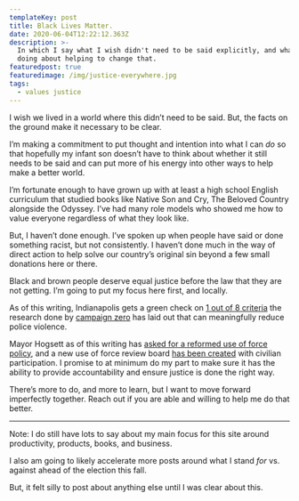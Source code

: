 ```yaml
---
templateKey: post
title: Black Lives Matter.
date: 2020-06-04T12:22:12.363Z
description: >-
  In which I say what I wish didn't need to be said explicitly, and what I'm
  doing about helping to change that.
featuredpost: true
featuredimage: /img/justice-everywhere.jpg
tags:
  - values justice
---
```

I wish we lived in a world where this didn’t need to be said. But, the facts on the ground make it necessary to be clear.

I’m making a commitment to put thought and intention into what I can *do* so that hopefully my infant son doesn’t have to think about whether it still needs to be said and can put more of his energy into other ways to help make a better world.

I’m fortunate enough to have grown up with at least a high school English curriculum that studied books like Native Son and Cry, The Beloved Country alongside the Odyssey. I’ve had many role models who showed me how to value everyone regardless of what they look like.

But, I haven’t done enough. I’ve spoken up when people have said or done something racist, but not consistently. I haven’t done much in the way of direct action to help solve our country’s original sin beyond a few small donations here or there.

Black and brown people deserve equal justice before the law that they are not getting. I’m going to put my focus here first, and locally. 

As of this writing, Indianapolis gets a green check on [1 out of 8 criteria](https://8cantwait.org/city/indianapolis-in) the research done by [campaign zero](https://www.joincampaignzero.org/) has laid out that can meaningfully reduce police violence.

Mayor Hogsett as of this writing has [asked for a reformed use of force policy](https://twitter.com/IndyMayorJoe/status/1267548562503630848), and a new use of force review board [has been created](https://fox59.com/news/mayor-hogsett-impd-to-speak-about-ongoing-policing-reforms/) with civilian participation. I promise to at minimum do my part to make sure it has the ability to provide accountability and ensure justice is done the right way.

There’s more to do, and more to learn, but I want to move forward imperfectly together. Reach out if you are able and willing to help me do that better.

----

Note: I do still have lots to say about my main focus for this site around productivity, products, books, and business. 

I also am going to likely accelerate more posts around what I stand _for_ vs. against ahead of the election this fall. 

But, it felt silly to post about anything else until I was clear about this. 